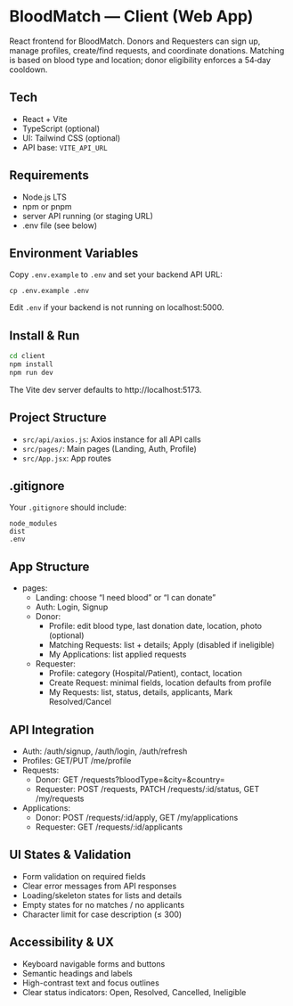 # BloodMatch — Client (Web App)

React frontend for BloodMatch. Donors and Requesters can sign up, manage profiles, create/find requests, and coordinate donations. Matching is based on blood type and location; donor eligibility enforces a 54‑day cooldown.

## Tech

- React + Vite
- TypeScript (optional)
- UI: Tailwind CSS (optional)
- API base: `VITE_API_URL`

## Requirements

- Node.js LTS
- npm or pnpm
- server API running (or staging URL)
- .env file (see below)

## Environment Variables

Copy `.env.example` to `.env` and set your backend API URL:

```
cp .env.example .env
```

Edit `.env` if your backend is not running on localhost:5000.

## Install & Run

```bash
cd client
npm install
npm run dev
```

The Vite dev server defaults to http://localhost:5173.

## Project Structure

- `src/api/axios.js`: Axios instance for all API calls
- `src/pages/`: Main pages (Landing, Auth, Profile)
- `src/App.jsx`: App routes

## .gitignore

Your `.gitignore` should include:

```
node_modules
dist
.env
```

## App Structure

- pages:
  - Landing: choose “I need blood” or “I can donate”
  - Auth: Login, Signup
  - Donor:
    - Profile: edit blood type, last donation date, location, photo (optional)
    - Matching Requests: list + details; Apply (disabled if ineligible)
    - My Applications: list applied requests
  - Requester:
    - Profile: category (Hospital/Patient), contact, location
    - Create Request: minimal fields, location defaults from profile
    - My Requests: list, status, details, applicants, Mark Resolved/Cancel

## API Integration

- Auth: /auth/signup, /auth/login, /auth/refresh
- Profiles: GET/PUT /me/profile
- Requests:
  - Donor: GET /requests?bloodType=&city=&country=
  - Requester: POST /requests, PATCH /requests/:id/status, GET /my/requests
- Applications:
  - Donor: POST /requests/:id/apply, GET /my/applications
  - Requester: GET /requests/:id/applicants

## UI States & Validation

- Form validation on required fields
- Clear error messages from API responses
- Loading/skeleton states for lists and details
- Empty states for no matches / no applicants
- Character limit for case description (≤ 300)

## Accessibility & UX

- Keyboard navigable forms and buttons
- Semantic headings and labels
- High-contrast text and focus outlines
- Clear status indicators: Open, Resolved, Cancelled, Ineligible

